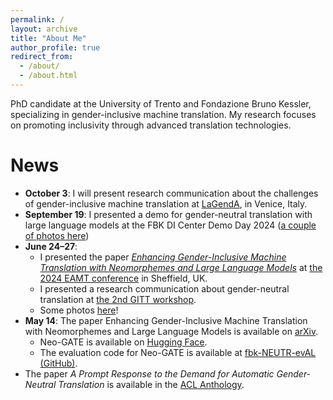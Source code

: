 ```yaml
---
permalink: /
layout: archive
title: "About Me"
author_profile: true
redirect_from: 
  - /about/
  - /about.html
---
```

PhD candidate at the University of Trento and Fondazione Bruno Kessler, specializing in 
gender-inclusive machine translation. 
My research focuses on promoting inclusivity through advanced translation technologies.

# News

* **October 3**: I will present research communication about the challenges of gender-inclusive machine translation at [LaGendA](https://www.unive.it/web/en/6465/home), in Venice, Italy.
* **September 19**: I presented a demo for gender-neutral translation with large language models at the FBK DI Center Demo Day 2024 ([a couple of photos here](https://x.com/fbk_mt/status/1836677227464851674))
* **June 24–27**: 
  * I presented the paper *[Enhancing Gender-Inclusive Machine Translation with Neomorphemes and Large Language Models](https://arxiv.org/abs/2405.08477)* at [the 2024 EAMT conference](https://eamt2024.sheffield.ac.uk/) in Sheffield, UK.
  * I presented a research communication about gender-neutral translation at [the 2nd GITT workshop](https://sites.google.com/tilburguniversity.edu/gitt2024).
  * Some photos [here](https://www.linkedin.com/feed/update/urn:li:activity:7213302941154217984/)!
* **May 14**: The paper Enhancing Gender-Inclusive Machine Translation with Neomorphemes and Large Language Models is available on [arXiv](https://arxiv.org/abs/2405.08477).
  * Neo-GATE is available on [Hugging Face](https://huggingface.co/datasets/FBK-MT/Neo-GATE).
  * The evaluation code for Neo-GATE is available at [fbk-NEUTR-evAL (GitHub)](https://github.com/hlt-mt/fbk-NEUTR-evAL/blob/main/solutions/Neo-GATE.md).
* The paper *A Prompt Response to the Demand for Automatic Gender-Neutral Translation* is available in the [ACL Anthology](https://aclanthology.org/2024.eacl-short.23/).
